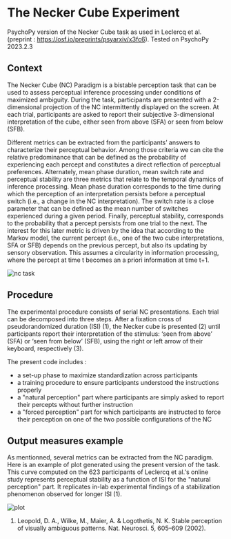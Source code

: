 # The Necker Cube Experiment
PsychoPy version of the Necker Cube task as used in Leclercq et al. (preprint : https://osf.io/preprints/psyarxiv/x3fc6). Tested on PsychoPy 2023.2.3

## Context
The Necker Cube (NC) Paradigm is a bistable perception task that can be used to assess perceptual inference processing under conditions of maximized ambiguity. During the task, participants are presented with a 2-dimensional projection of the NC intermittently displayed on the screen. At each trial, participants are asked to report their subjective 3-dimensional interpretation of the cube, either seen from above (SFA) or seen from below (SFB).

Different metrics can be extracted from the participants’ answers to characterize their perceptual behavior. Among those criteria we can cite the relative predominance that can be defined as the probability of experiencing each percept and constitutes a direct reflection of perceptual preferences. Alternately, mean phase duration, mean switch rate and perceptual stability are three metrics that relate to the temporal dynamics of inference processing. Mean phase duration corresponds to the time during which the perception of an interpretation persists before a perceptual switch (i.e., a change in the NC interpretation). The switch rate is a close parameter that can be defined as the mean number of switches experienced during a given period. Finally, perceptual stability, corresponds to the probability that a percept persists from one trial to the next. The interest for this later metric is driven by the idea that according to the Markov model, the current percept (i.e., one of the two cube interpretations, SFA or SFB) depends on the previous percept, but also its updating by sensory observation. This assumes a circularity in information processing, where the percept at time t becomes an a priori information at time t+1. 

![nc task](https://github.com/RenaudJA/Necker_cube_demo/assets/40823809/962ba27d-e3aa-4c95-8a45-9cb1b310ad9d)

## Procedure
The experimental procedure consists of serial NC presentations. Each trial can be  decomposed into three steps. After a fixation cross of pseudorandomized duration (ISI) (1), the Necker cube is presented (2) until participants report their interpretation of the stimulus: ‘seen from above’ (SFA) or ‘seen from below’ (SFB), using the right or left arrow of their keyboard, respectively (3).

The present code includes :
- a set-up phase to maximize standardization across participants
- a training procedure to ensure participants understood the instructions properly
- a "natural perception" part where participants are simply asked to report their percepts without further instruction
- a "forced perception" part for which participants are instructed to force their perception on one of the two possible configurations of the NC

## Output measures example
As mentionned, several metrics can be extracted from the NC paradigm. Here is an example of plot generated using the present version of the task. This curve computed on the 623 participants of Leclercq et al.'s online study represents perceptual stability as a function of ISI for the "natural perception" part. It replicates in-lab experimental findings of a stabilization phenomenon observed for longer ISI (1).

![plot](https://github.com/RenaudJA/Necker_cube_demo/assets/40823809/30d956f8-fc6e-40e7-a789-cee8a6353ba1)

1. Leopold, D. A., Wilke, M., Maier, A. & Logothetis, N. K. Stable perception of visually ambiguous patterns. Nat. Neurosci. 5, 605–609 (2002).






